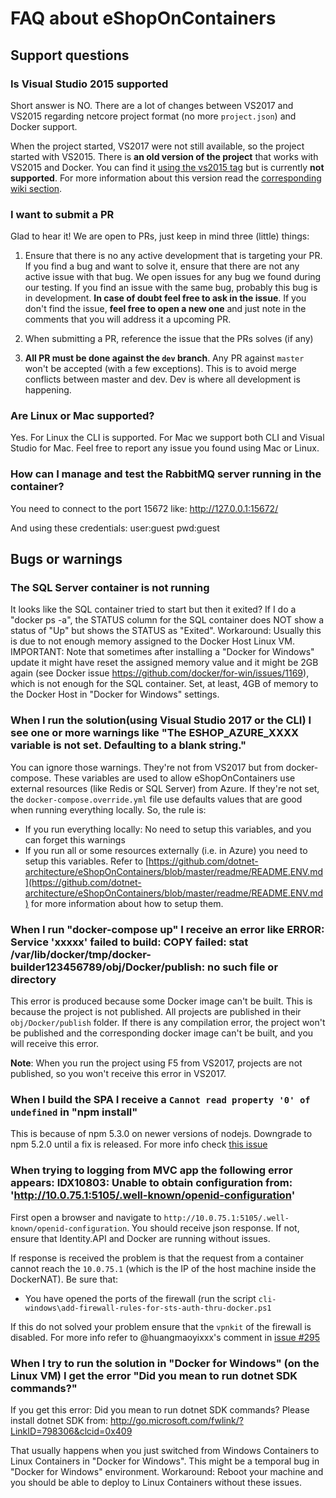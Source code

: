 # FAQ about eShopOnContainers

## Support questions

### Is Visual Studio 2015 supported
Short answer is NO. There are a lot of changes between VS2017 and VS2015 regarding netcore project format (no more `project.json`) and Docker support.

When the project started, VS2017 were not still available, so the project started with VS2015. There is **an old version of the project** that works with VS2015 and Docker. You can find it [using the vs2015 tag](https://github.com/dotnet-architecture/eShopOnContainers/tree/vs2015) but is currently **not supported**. For more information about this version read the [corresponding wiki section](https://github.com/dotnet-architecture/eShopOnContainers/wiki/05.-Setting-up-the-eShopOnContainers-solution-version-based-on-project.json-files-and-Visual-Studio-2015-environment).

### I want to submit a PR

Glad to hear it! We are open to PRs, just keep in mind three (little) things:

1. Ensure that there is no any active development that is targeting your PR. If you find a bug and want to solve it, ensure that there are not any active issue with that bug. We open issues for any bug we found during our testing. If you find an issue with the same bug, probably this bug is in development. **In case of doubt feel free to ask in the issue**. If you don't find the issue, **feel free to open a new one** and just note in the comments that you will address it a upcoming PR.  

2. When submitting a PR, reference the issue that the PRs solves (if any)

3. **All PR must be done against the `dev` branch**. Any PR against `master` won't be accepted (with a few exceptions). This is to avoid merge conflicts between master and dev. Dev is where all development is happening.

### Are Linux or Mac supported?

Yes. For Linux the CLI is supported. For Mac we support both CLI and Visual Studio for Mac. Feel free to report any issue you found using Mac or Linux.

### How can I manage and test the RabbitMQ server running in the container?
You need to connect to the port 15672 like:
http://127.0.0.1:15672/

And using these credentials: 
user:guest 
pwd:guest


## Bugs or warnings 

### The SQL Server container is not running
It looks like the SQL container tried to start but then it exited?
If I do a "docker ps -a", the STATUS column for the SQL container does NOT show a status of "Up" but shows the STATUS as "Exited".
Workaround: Usually this is due to not enough memory assigned to the Docker Host Linux VM. 
IMPORTANT: Note that sometimes after installing a "Docker for Windows" update it might have reset the assigned memory value and it might be 2GB again (see Docker issue https://github.com/docker/for-win/issues/1169), which is not enough for the SQL container. Set, at least, 4GB of memory to the Docker Host in "Docker for Windows" settings.

### When I run the solution(using Visual Studio 2017 or the CLI) I see one or more warnings like "The ESHOP_AZURE_XXXX variable is not set. Defaulting to a blank string."

You can ignore those warnings. They're not from VS2017 but from docker-compose. These variables are used to allow eShopOnContainers use external resources (like Redis or SQL Server) from Azure. If they're not set, the `docker-compose.override.yml` file use defaults values that are good when running everything locally. So, the rule is:

* If you run everything locally: No need to setup this variables, and you can forget this warnings
* If you run all or some resources externally (i.e. in Azure) you need to setup this variables. Refer to [https://github.com/dotnet-architecture/eShopOnContainers/blob/master/readme/README.ENV.md](https://github.com/dotnet-architecture/eShopOnContainers/blob/master/readme/README.ENV.md) for more information about how to setup them.

### When I run "docker-compose up" I receive an error like ERROR: Service 'xxxxx' failed to build: COPY failed: stat /var/lib/docker/tmp/docker-builder123456789/obj/Docker/publish: no such file or directory

This error is produced because some Docker image can't be built. This is because the project is not published. All projects are published in their `obj/Docker/publish` folder. If there is any compilation error, the project won't be published and the corresponding docker image can't be built, and you will receive this error.

**Note**: When you run the project using F5 from VS2017, projects are not published, so you won't receive this error in VS2017.

### When I build the SPA I receive a `Cannot read property '0' of undefined` in "npm install"

This is because of npm 5.3.0 on newer versions of nodejs. Downgrade to npm 5.2.0 until a fix is released. For more info check [this issue](https://github.com/dotnet-architecture/eShopOnContainers/issues/268)

### When trying to logging from MVC app the following error appears: IDX10803: Unable to obtain configuration from: 'http://10.0.75.1:5105/.well-known/openid-configuration'

First open a browser and navigate to `http://10.0.75.1:5105/.well-known/openid-configuration`. You should receive json response. If not, ensure that Identity.API and Docker are running without issues.

If response is received the problem is that the request from a container cannot reach the `10.0.75.1` (which is the IP of the host machine inside the DockerNAT). Be sure that:

* You have opened the ports of the firewall (run the script `cli-windows\add-firewall-rules-for-sts-auth-thru-docker.ps1`

If this do not solved your problem ensure that the `vpnkit` of the firewall is disabled. For more info refer to @huangmaoyixxx's comment in [issue #295](https://github.com/dotnet-architecture/eShopOnContainers/issues/295)


### When I try to run the solution in "Docker for Windows" (on the Linux VM) I get the error "Did you mean to run dotnet SDK commands?"
If you get this error:
Did you mean to run dotnet SDK commands? Please install dotnet SDK from: 
  http://go.microsoft.com/fwlink/?LinkID=798306&clcid=0x409

That usually happens when you just switched from Windows Containers to Linux Containers in "Docker for Windows".
This might be a temporal bug in "Docker for Windows" environment.
Workaround: Reboot your machine and you should be able to deploy to Linux Containers without these issues.